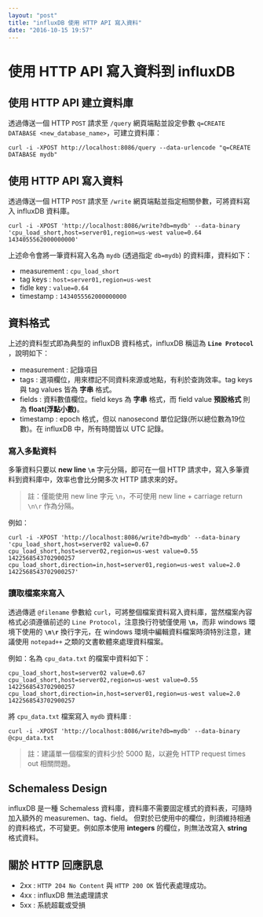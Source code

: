 ```yaml
---
layout: "post"
title: "influxDB 使用 HTTP API 寫入資料"
date: "2016-10-15 19:57"
---
```


# 使用 HTTP API 寫入資料到 influxDB #

## 使用 HTTP API 建立資料庫 ##
透過傳送一個 HTTP `POST` 請求至 `/query` 網頁端點並設定參數 `q=CREATE DATABASE <new_database_name>`，可建立資料庫：

	curl -i -XPOST http://localhost:8086/query --data-urlencode "q=CREATE DATABASE mydb"

## 使用 HTTP API 寫入資料 ##
透過傳送一個 HTTP `POST` 請求至 `/write` 網頁端點並指定相關參數，可將資料寫入 influxDB 資料庫。

	curl -i -XPOST 'http://localhost:8086/write?db=mydb' --data-binary 'cpu_load_short,host=server01,region=us-west value=0.64 1434055562000000000'

上述命令會將一筆資料寫入名為 `mydb` (透過指定 `db=mydb`) 的資料庫，資料如下：

- measurement : `cpu_load_short`
- tag keys : `host=server01,region=us-west`
- fidle key : `value=0.64`
- timestamp : `1434055562000000000`


## 資料格式 ##

上述的資料型式即為典型的 influxDB 資料格式，influxDB 稱這為 **`Line Protocol`** ，說明如下：

- measurement : 記錄項目
- tags : 選項欄位，用來標記不同資料來源或地點，有利於查詢效率。tag keys 與 tag values 皆為 **字串** 格式。
- fields : 資料數值欄位。field keys 為 **字串** 格式，而 field value **預設格式** 則為 **float(浮點小數)**。
- timestamp : epoch 格式，但以 nanosecond 單位記錄(所以總位數為19位數)。在 influxDB 中，所有時間皆以 UTC 記錄。


### 寫入多點資料 ###
多筆資料只要以 **new line `\n`** 字元分隔，即可在一個 HTTP 請求中，寫入多筆資料到資料庫中，效率也會比分開多次 HTTP 請求來的好。

> 註：僅能使用 new line 字元 `\n`，不可使用 new line + carriage return `\n\r` 作為分隔。

例如：

	curl -i -XPOST 'http://localhost:8086/write?db=mydb' --data-binary 'cpu_load_short,host=server02 value=0.67
	cpu_load_short,host=server02,region=us-west value=0.55 1422568543702900257
	cpu_load_short,direction=in,host=server01,region=us-west value=2.0 1422568543702900257'

### 讀取檔案來寫入 ###
透過傳遞 `@filename` 參數給 `curl`，可將整個檔案資料寫入資料庫，當然檔案內容格式必須遵循前述的 `Line Protocol`，注意換行符號僅使用 **`\n`**，而非 windows 環境下使用的 **`\n\r`** 換行字元，在 windows 環境中編輯資料檔案時須特別注意，建議使用 `notepad++` 之類的文書軟體來處理資料檔案。

例如：名為 `cpu_data.txt` 的檔案中資料如下：

	cpu_load_short,host=server02 value=0.67
	cpu_load_short,host=server02,region=us-west value=0.55 1422568543702900257
	cpu_load_short,direction=in,host=server01,region=us-west value=2.0 1422568543702900257

將 `cpu_data.txt` 檔案寫入 `mydb` 資料庫 :

	curl -i -XPOST 'http://localhost:8086/write?db=mydb' --data-binary @cpu_data.txt


> 註：建議單一個檔案的資料少於 5000 點，以避免 HTTP request times out 相關問題。

## Schemaless Design ##
influxDB 是一種 Schemaless 資料庫，資料庫不需要固定樣式的資料表，可隨時加入額外的 measuremen、tag、field。
但對於已使用中的欄位，則須維持相通的資料格式，不可變更。例如原本使用 **integers** 的欄位，則無法改寫入 **string** 格式資料。

## 關於 HTTP 回應訊息 ##
-  2xx : `HTTP 204 No Content` 與 `HTTP 200 OK` 皆代表處理成功。
-  4xx : influxDB 無法處理請求
-  5xx : 系統超載或受損

